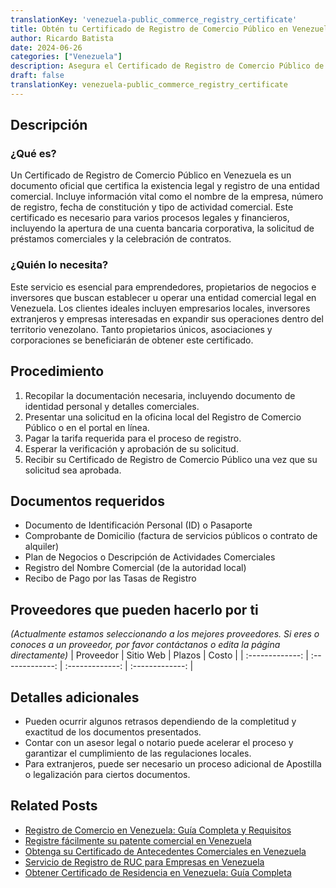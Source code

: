 ```yaml
---
translationKey: 'venezuela-public_commerce_registry_certificate'
title: Obtén tu Certificado de Registro de Comercio Público en Venezuela
author: Ricardo Batista
date: 2024-06-26
categories: ["Venezuela"]
description: Asegura el Certificado de Registro de Comercio Público de tu negocio en Venezuela - Pasos sencillos, documentos esenciales y orientación experta.
draft: false
translationKey: venezuela-public_commerce_registry_certificate
---
```


## Descripción
### ¿Qué es?
Un Certificado de Registro de Comercio Público en Venezuela es un documento oficial que certifica la existencia legal y registro de una entidad comercial. Incluye información vital como el nombre de la empresa, número de registro, fecha de constitución y tipo de actividad comercial. Este certificado es necesario para varios procesos legales y financieros, incluyendo la apertura de una cuenta bancaria corporativa, la solicitud de préstamos comerciales y la celebración de contratos.

### ¿Quién lo necesita?
Este servicio es esencial para emprendedores, propietarios de negocios e inversores que buscan establecer u operar una entidad comercial legal en Venezuela. Los clientes ideales incluyen empresarios locales, inversores extranjeros y empresas interesadas en expandir sus operaciones dentro del territorio venezolano. Tanto propietarios únicos, asociaciones y corporaciones se beneficiarán de obtener este certificado.

## Procedimiento

1. Recopilar la documentación necesaria, incluyendo documento de identidad personal y detalles comerciales.
2. Presentar una solicitud en la oficina local del Registro de Comercio Público o en el portal en línea.
3. Pagar la tarifa requerida para el proceso de registro.
4. Esperar la verificación y aprobación de su solicitud.
5. Recibir su Certificado de Registro de Comercio Público una vez que su solicitud sea aprobada.

## Documentos requeridos

- Documento de Identificación Personal (ID) o Pasaporte
- Comprobante de Domicilio (factura de servicios públicos o contrato de alquiler)
- Plan de Negocios o Descripción de Actividades Comerciales
- Registro del Nombre Comercial (de la autoridad local)
- Recibo de Pago por las Tasas de Registro

## Proveedores que pueden hacerlo por ti
_(Actualmente estamos seleccionando a los mejores proveedores. Si eres o conoces a un proveedor, por favor contáctanos o edita la página directamente)_
| Proveedor        |     Sitio Web    |     Plazos    |       Costo      |
| :-------------: | :-------------: |  :-------------: | :-------------: |

## Detalles adicionales

- Pueden ocurrir algunos retrasos dependiendo de la completitud y exactitud de los documentos presentados.
- Contar con un asesor legal o notario puede acelerar el proceso y garantizar el cumplimiento de las regulaciones locales.
- Para extranjeros, puede ser necesario un proceso adicional de Apostilla o legalización para ciertos documentos.


## Related Posts

- [Registro de Comercio en Venezuela: Guía Completa y Requisitos](https://tramitit.com/es/guides/venezuela/inscripción_en_el_registro_de_comercio/)
- [Registre fácilmente su patente comercial en Venezuela](https://tramitit.com/es/guides/venezuela/solicitud_de_patente_comercial/)
- [Obtenga su Certificado de Antecedentes Comerciales en Venezuela](https://tramitit.com/es/guides/venezuela/certificado_de_antecedentes_comerciales/)
- [Servicio de Registro de RUC para Empresas en Venezuela](https://tramitit.com/es/guides/venezuela/inscripción_al_ruc/)
- [Obtener Certificado de Residencia en Venezuela: Guía Completa](https://tramitit.com/es/guides/venezuela/certificado_de_residencia/)